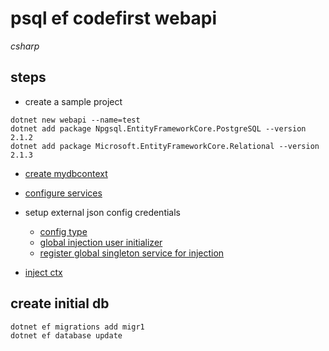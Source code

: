 # psql ef codefirst webapi

*csharp*

## steps

- create a sample project

```
dotnet new webapi --name=test
dotnet add package Npgsql.EntityFrameworkCore.PostgreSQL --version 2.1.2
dotnet add package Microsoft.EntityFrameworkCore.Relational --version 2.1.3
```

- [create mydbcontext](https://github.com/devel0/worked-hours-tracker/blob/1b709297dc2b490771bde12f778504184563887a/WorkedHoursTrackerWebapi/MyDbContext.cs)

- [configure services](https://github.com/devel0/worked-hours-tracker/blob/1b709297dc2b490771bde12f778504184563887a/WorkedHoursTrackerWebapi/Startup.cs#L37-L42)

- setup external json config credentials
  - [config type](https://github.com/devel0/worked-hours-tracker/blob/1b709297dc2b490771bde12f778504184563887a/WorkedHoursTrackerWebapi/Types/Config.cs)
  - [global injection user initializer](https://github.com/devel0/worked-hours-tracker/blob/1b709297dc2b490771bde12f778504184563887a/WorkedHoursTrackerWebapi/Global.cs#L63-L73)
  - [register global singleton service for injection](https://github.com/devel0/worked-hours-tracker/blob/1b709297dc2b490771bde12f778504184563887a/WorkedHoursTrackerWebapi/Startup.cs#L35)
  
- [inject ctx](https://github.com/devel0/worked-hours-tracker/blob/1b709297dc2b490771bde12f778504184563887a/WorkedHoursTrackerWebapi/Controllers/ApiController.cs#L26)

## create initial db

```
dotnet ef migrations add migr1
dotnet ef database update
```
